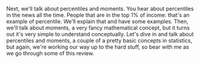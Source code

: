 Next, we'll talk about percentiles and moments. You hear about percentiles in the news all the time. People that are in the top 1% of income: that's an example of percentile. We'll explain that and have some examples. Then, we'll talk about moments, a very fancy mathematical concept, but it turns out it's very simple to understand conceptually. Let's dive in and talk about percentiles and moments, a couple of a pretty basic concepts in statistics, but again, we're working our way up to the hard stuff, so bear with me as we go through some of this review.